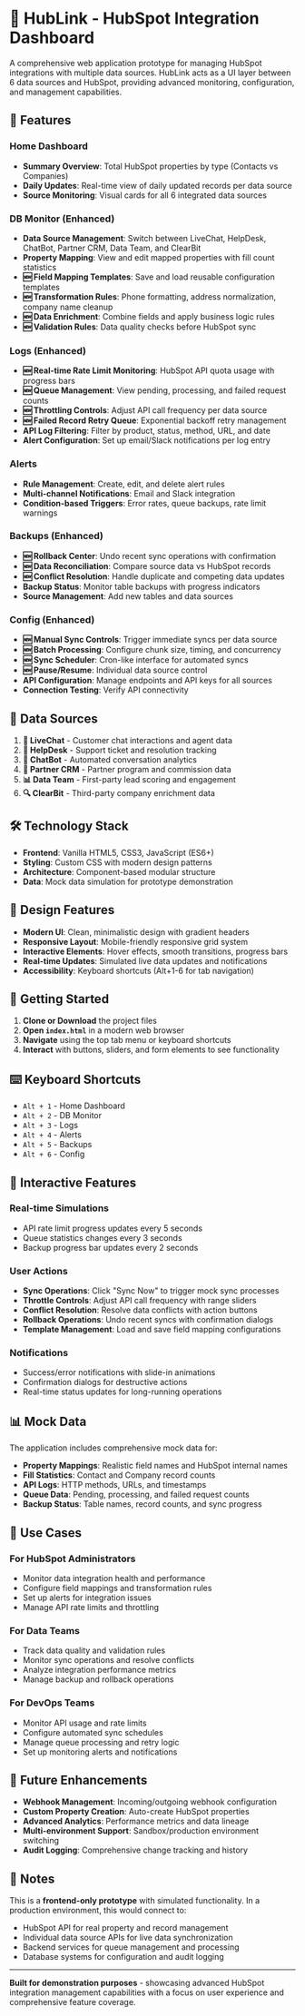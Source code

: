 # 🔗 HubLink - HubSpot Integration Dashboard

A comprehensive web application prototype for managing HubSpot integrations with multiple data sources. HubLink acts as a UI layer between 6 data sources and HubSpot, providing advanced monitoring, configuration, and management capabilities.

## 🚀 Features

### **Home Dashboard**
- **Summary Overview**: Total HubSpot properties by type (Contacts vs Companies)
- **Daily Updates**: Real-time view of daily updated records per data source
- **Source Monitoring**: Visual cards for all 6 integrated data sources

### **DB Monitor** (Enhanced)
- **Data Source Management**: Switch between LiveChat, HelpDesk, ChatBot, Partner CRM, Data Team, and ClearBit
- **Property Mapping**: View and edit mapped properties with fill count statistics
- **🆕 Field Mapping Templates**: Save and load reusable configuration templates
- **🆕 Transformation Rules**: Phone formatting, address normalization, company name cleanup
- **🆕 Data Enrichment**: Combine fields and apply business logic rules
- **🆕 Validation Rules**: Data quality checks before HubSpot sync

### **Logs** (Enhanced)
- **🆕 Real-time Rate Limit Monitoring**: HubSpot API quota usage with progress bars
- **🆕 Queue Management**: View pending, processing, and failed request counts
- **🆕 Throttling Controls**: Adjust API call frequency per data source
- **🆕 Failed Record Retry Queue**: Exponential backoff retry management
- **API Log Filtering**: Filter by product, status, method, URL, and date
- **Alert Configuration**: Set up email/Slack notifications per log entry

### **Alerts**
- **Rule Management**: Create, edit, and delete alert rules
- **Multi-channel Notifications**: Email and Slack integration
- **Condition-based Triggers**: Error rates, queue backups, rate limit warnings

### **Backups** (Enhanced)
- **🆕 Rollback Center**: Undo recent sync operations with confirmation
- **🆕 Data Reconciliation**: Compare source data vs HubSpot records
- **🆕 Conflict Resolution**: Handle duplicate and competing data updates
- **Backup Status**: Monitor table backups with progress indicators
- **Source Management**: Add new tables and data sources

### **Config** (Enhanced)
- **🆕 Manual Sync Controls**: Trigger immediate syncs per data source
- **🆕 Batch Processing**: Configure chunk size, timing, and concurrency
- **🆕 Sync Scheduler**: Cron-like interface for automated syncs
- **🆕 Pause/Resume**: Individual data source control
- **API Configuration**: Manage endpoints and API keys for all sources
- **Connection Testing**: Verify API connectivity

## 🎯 Data Sources

1. **💬 LiveChat** - Customer chat interactions and agent data
2. **🎫 HelpDesk** - Support ticket and resolution tracking
3. **🤖 ChatBot** - Automated conversation analytics
4. **🤝 Partner CRM** - Partner program and commission data
5. **📊 Data Team** - First-party lead scoring and engagement
6. **🔍 ClearBit** - Third-party company enrichment data

## 🛠️ Technology Stack

- **Frontend**: Vanilla HTML5, CSS3, JavaScript (ES6+)
- **Styling**: Custom CSS with modern design patterns
- **Architecture**: Component-based modular structure
- **Data**: Mock data simulation for prototype demonstration

## 🎨 Design Features

- **Modern UI**: Clean, minimalistic design with gradient headers
- **Responsive Layout**: Mobile-friendly responsive grid system
- **Interactive Elements**: Hover effects, smooth transitions, progress bars
- **Real-time Updates**: Simulated live data updates and notifications
- **Accessibility**: Keyboard shortcuts (Alt+1-6 for tab navigation)

## 🚀 Getting Started

1. **Clone or Download** the project files
2. **Open `index.html`** in a modern web browser
3. **Navigate** using the top tab menu or keyboard shortcuts
4. **Interact** with buttons, sliders, and form elements to see functionality

## ⌨️ Keyboard Shortcuts

- `Alt + 1` - Home Dashboard
- `Alt + 2` - DB Monitor
- `Alt + 3` - Logs
- `Alt + 4` - Alerts
- `Alt + 5` - Backups
- `Alt + 6` - Config

## 🔧 Interactive Features

### **Real-time Simulations**
- API rate limit progress updates every 5 seconds
- Queue statistics changes every 3 seconds
- Backup progress bar updates every 2 seconds

### **User Actions**
- **Sync Operations**: Click "Sync Now" to trigger mock sync processes
- **Throttle Controls**: Adjust API call frequency with range sliders
- **Conflict Resolution**: Resolve data conflicts with action buttons
- **Rollback Operations**: Undo recent syncs with confirmation dialogs
- **Template Management**: Load and save field mapping configurations

### **Notifications**
- Success/error notifications with slide-in animations
- Confirmation dialogs for destructive actions
- Real-time status updates for long-running operations

## 📊 Mock Data

The application includes comprehensive mock data for:
- **Property Mappings**: Realistic field names and HubSpot internal names
- **Fill Statistics**: Contact and Company record counts
- **API Logs**: HTTP methods, URLs, and timestamps
- **Queue Data**: Pending, processing, and failed request counts
- **Backup Status**: Table names, record counts, and sync progress

## 🎯 Use Cases

### **For HubSpot Administrators**
- Monitor data integration health and performance
- Configure field mappings and transformation rules
- Set up alerts for integration issues
- Manage API rate limits and throttling

### **For Data Teams**
- Track data quality and validation rules
- Monitor sync operations and resolve conflicts
- Analyze integration performance metrics
- Manage backup and rollback operations

### **For DevOps Teams**
- Monitor API usage and rate limits
- Configure automated sync schedules
- Manage queue processing and retry logic
- Set up monitoring alerts and notifications

## 🔮 Future Enhancements

- **Webhook Management**: Incoming/outgoing webhook configuration
- **Custom Property Creation**: Auto-create HubSpot properties
- **Advanced Analytics**: Performance metrics and data lineage
- **Multi-environment Support**: Sandbox/production environment switching
- **Audit Logging**: Comprehensive change tracking and history

## 📝 Notes

This is a **frontend-only prototype** with simulated functionality. In a production environment, this would connect to:
- HubSpot API for real property and record management
- Individual data source APIs for live data synchronization
- Backend services for queue management and processing
- Database systems for configuration and audit logging

---

**Built for demonstration purposes** - showcasing advanced HubSpot integration management capabilities with a focus on user experience and comprehensive feature coverage. 